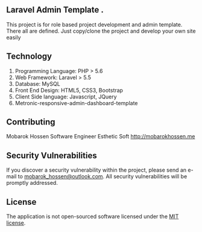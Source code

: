 ## Laravel Admin Template .

This project is for role based project development and admin template.
There all are defined. Just copy/clone the project and develop your own site easily

## Technology

1.	Programming Language: PHP > 5.6
2.	Web Framework: Laravel > 5.5
3.	Database: MySQL
4.	Front End Design: HTML5, CSS3, Bootstrap
5.	Client Side language: Javascript, JQuery
6.  Metronic-responsive-admin-dashboard-template 

## Contributing

Mobarok Hossen
Software Engineer 
Esthetic Soft
http://mobarokhossen.me


## Security Vulnerabilities

If you discover a security vulnerability within the project, please send an e-mail to mobarok_hossen@outlook.com. All security vulnerabilities will be promptly addressed.

## License

The application is not open-sourced software licensed under the [MIT license](http://opensource.org/licenses/MIT).
